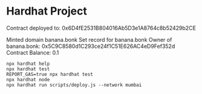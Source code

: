 # Hardhat Project


Contract deployed to: 0x6D4fE2531B804016Ab5D3e1A8764c8b52429b2CE

Minted domain banana.bonk
Set record for banana.bonk
Owner of banana.bonk: 0x5C9C8580d1C293ce24f1C51E626AC4eD9Fef352d
Contract Balance: 0.1



```shell
npx hardhat help
npx hardhat test
REPORT_GAS=true npx hardhat test
npx hardhat node
npx hardhat run scripts/deploy.js --network mumbai
```
